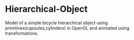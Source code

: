 # Hierarchical-Object
Model of a simple bicycle hierarchical object using primitives(capsules,cylinders) in OpenGL and animated using transformations.

